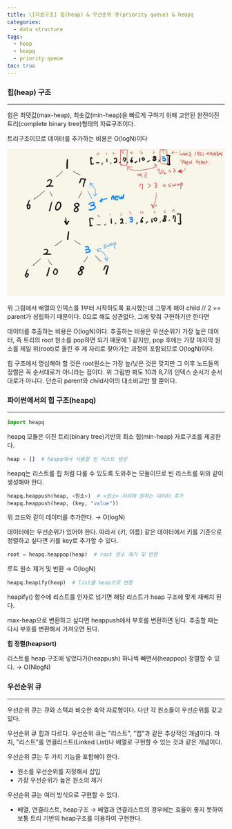```yaml
---
title: \[자료구조] 힙(heap) & 우선순위 큐(priority queue) & heapq
categories: 
  - data structure
tags: 
  - heap
  - heapq
  - priority queue
toc: true
---
```


### 힙(heap) 구조

---

힙은 최댓값(max-heap), 최솟값(min-heap)을 빠르게 구하기 위해 고안된 완전이진트리(complete binary tree)형태의 자료구조이다.

트리구조이므로 데이터를 추가하는 비용은 O(logN)이다

![/assets/images/datastructure/minheap_insert.png](/assets/images/datastructure/minheap_insert.png)

위 그림에서 배열의 인덱스를 1부터 시작하도록 표시했는데 그렇게 해야 child // 2 == parent가 성립하기 때문이다. 0으로 해도 상관없다, 그에 맞춰 구현하기만 한다면

데이터를 추출하는 비용은 O(logN)이다. 추출하는 비용은 우선순위가 가장 높은 데이터, 즉 트리의 root 원소를 pop하면 되기 때문에 1 같지만, pop 후에는 가장 마지막 원소를 제일 위(root)로 올린 후 제 자리로 찾아가는 과정이 포함되므로 O(logN)이다.

힙 구조에서 명심해야 할 것은 root원소는 가장 높/낮은 것은 맞지만 그 이후 노드들의 정렬은 꼭 순서대로가 아니라는 점이다. 위 그림만 봐도 10과 8,7의 인덱스 순서가 순서대로가 아니다. 단순히 parent와 child사이의 대소비교만 할 뿐이다.

### 파이썬에서의 힙 구조(heapq)

---

```python
import heapq
```

heapq 모듈은 이진 트리(binary tree)기반의 최소 힙(min-heap) 자료구조를 제공한다.

```python
heap = []  # heapq에서 사용할 빈 리스트 생성
```

heapq는 리스트를 힙 처럼 다룰 수 있도록 도와주는 모듈이므로 빈 리스트를 위와 같이 생성해야 한다.

```python
heapq.heappush(heap, <원소>)  # <원소> 자리에 원하는 데이터 추가
heapq.heappush(heap, (key, "value"))
```

 위 코드와 같이 데이터를 추가한다. → O(logN)

 데이터에는 우선순위가 있어야 한다. 따라서 {키, 이름} 같은 데이터에서 키를 기준으로 정렬하고 싶다면 키를 key로 추가할 수 있다.

```python
root = heapq.heappop(heap)  # root 원소 제거 및 반환
```

루트 원소 제거 및 반환 → O(logN)

```python
heapq.heapify(heap)  # list를 heap으로 변환
```

heapify() 함수에 리스트를 인자로 넘기면 해당 리스트가 heap 구조에 맞게 재배치 된다.

max-heap으로 변환하고 싶다면 heappush에서 부호를 변환하면 된다. 추출할 때는 다시 부호를 변환해서 가져오면 된다.

**힙 정렬(heapsort)**

리스트를 heap 구조에 넣었다가(heappush) 하나씩 빼면서(heappop) 정렬할 수 있다. → O(NlogN)

### 우선순위 큐

---

우선순위 큐는 큐와 스택과 비슷한 축약 자료형이다. 다만 각 원소들이 우선순위를 갖고 있다.

우선순위 큐 힙과 다르다. 우선순위 큐는 "리스트", "맵"과 같은 추상적인 개념이다. 마치, "리스트"를 연결리스트(Linked List)나 배열로 구현할 수 있는 것과 같은 개념이다.

우선순위 큐는 두 가지 기능을 포함해야 한다.

- 원소를 우선순위를 지정해서 삽입
- 가장 우선순위가 높은 원소의 제거

우선순위 큐는 여러 방식으로 구현할 수 있다.

- 배열, 연결리스트, heap구조 → 배열과 연결리스트의 경우에는 효율이 좋지 못하여 보통 트리 기반의 heap구조를 이용하여 구현한다.
